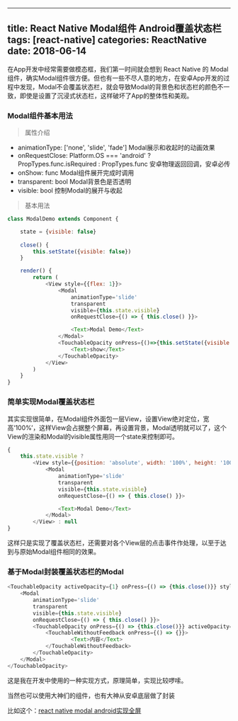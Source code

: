 
---
title: React Native Modal组件 Android覆盖状态栏
tags: [react-native]
categories: ReactNative
date: 2018-06-14
---

在App开发中经常需要做模态框，我们第一时间就会想到 React Native 的 Modal 组件，确实Modal组件很方便。但也有一些不尽人意的地方，在安卓App开发的过程中发现，Modal不会覆盖状态栏，就会导致Modal的背景色和状态栏的颜色不一致，即使是设置了沉浸式状态栏，这样破坏了App的整体性和美观。

<!--more-->

### Modal组件基本用法

> 属性介绍

 - animationType: ['none', 'slide', 'fade'] Modal展示和收起时的动画效果
 - onRequestClose: Platform.OS === 'android' ? PropTypes.func.isRequired : PropTypes.func 安卓物理返回回调，安卓必传
 - onShow: func Modal组件展开完成时调用
 - transparent: bool Modal背景色是否透明
 - visible: bool 控制Modal的展开与收起

> 基本用法

```javascript
class ModalDemo extends Component {

    state = {visible: false}
    
    close() {
        this.setState({visible: false})
    }

    render() {
        return (
            <View style={{flex: 1}}>
                <Modal
                    animationType='slide'
                    transparent
                    visible={this.state.visible}
                    onRequestClose={() => { this.close() }}>

                    <Text>Modal Demo</Text>
                </Modal>
                <TouchableOpacity onPress={()=>{this.setState({visible: true})}}>
                    <Text>show</Text>
                </TouchableOpacity>
            </View>
        )
    }
}

```

### 简单实现Modal覆盖状态栏

其实实现很简单，在Modal组件外面包一层View，设置View绝对定位，宽高‘100%’，这样View会占据整个屏幕，再设置背景，Modal透明就可以了，这个View的渲染和Modal的visible属性用同一个state来控制即可。

```javascript
{
    this.state.visible ?
        <View style={{position: 'absolute', width: '100%', height: '100%', backgroundColor: 'rgba(0,0,0,0.5)'}}>
            <Modal
                animationType='slide'
                transparent
                visible={this.state.visible}
                onRequestClose={() => { this.close() }}>

                <Text>Modal Demo</Text>
            </Modal>
        </View> : null
}
```

这样只是实现了覆盖状态栏，还需要对各个View层的点击事件作处理，以至于达到与原始Modal组件相同的效果。

### 基于Modal封装覆盖状态栏的Modal

```javascript
<TouchableOpacity activeOpacity={1} onPress={() => {this.close()}} style={{ position: 'absolute',width: '100%',zIndex: 999,height: '100%',backgroundColor: 'rgba(0, 0, 0, 0.5)'}}>
    <Modal
        animationType='slide'
        transparent
        visible={this.state.visible}
        onRequestClose={() => { this.close() }}>
        <TouchableOpacity onPress={() => {this.close()}} activeOpacity={1}>
            <TouchableWithoutFeedback onPress={() => {}}>
    				<Text>内容</Text>
            </TouchableWithoutFeedback>
        </TouchableOpacity>
    </Modal>
</TouchableOpacity>
```

这是我在开发中使用的一种实现方式，原理简单，实现比较啰嗦。

当然也可以使用大神们的组件，也有大神从安卓底层做了封装

比如这个：[react native modal android实现全屏](https://blog.csdn.net/u014041033/article/details/79322866)